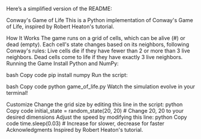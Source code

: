 
Here’s a simplified version of the README:

Conway's Game of Life
This is a Python implementation of Conway's Game of Life, inspired by Robert Heaton's tutorial.

How It Works
The game runs on a grid of cells, which can be alive (#) or dead (empty).
Each cell's state changes based on its neighbors, following Conway's rules:
Live cells die if they have fewer than 2 or more than 3 live neighbors.
Dead cells come to life if they have exactly 3 live neighbors.
Running the Game
Install Python and NumPy:

bash
Copy code
pip install numpy
Run the script:

bash
Copy code
python game_of_life.py
Watch the simulation evolve in your terminal!

Customize
Change the grid size by editing this line in the script:
python
Copy code
initial_state = random_state(20, 20)  # Change 20, 20 to your desired dimensions
Adjust the speed by modifying this line:
python
Copy code
time.sleep(0.03)  # Increase for slower, decrease for faster
Acknowledgments
Inspired by Robert Heaton's tutorial.

